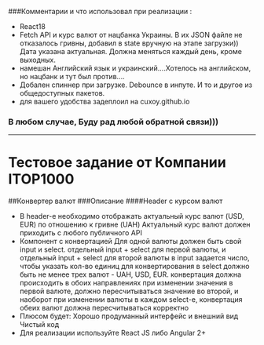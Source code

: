 ###Комментарии и что использовал при реализации :
-	React18
-	Fetch API и курс валют от нацбанка Украины.
		В их JSON файле не отказалось гривны, добавил в state вручную на этапе загрузки))
		Дата указана актуальная. Должна меняться каждый день, кроме выходных.
-	намешан Английский язык и украинский....Хотелось на английском, но нацбанк и тут был против....
-	Добален спиннер при загрузке. Debounce в инпуте. И то и другое из общедоступных пакетов.
-	для вашего удобства задеплоил на cuxoy.github.io 
### В любом случае, Буду рад любой обратной связи)))

--------------------------------------------------------------------------------------------------
# Тестовое задание от Компании ITOP1000

##Конвертер валют
###Описание
 ####Header с курсом валют
-	В header-е необходимо отображать актуальный курс валют (USD, EUR) по отношению к гривне (UAH)
Актуальный курс валют должен приходить с любого публичного API
-	Компонент с конвертацией
Для одной валюты должен быть свой input и select. 
отдельный input + select для первой валюты, и отдельный input + select для второй валюты
в input задается число, чтобы указать кол-во единиц для конвертирования
в select должно быть не менее трех валют - UAH, USD, EUR.
конвертация должна происходить в обоих направлениях 
при изменении значения в первой валюте, должно пересчитываться значение во второй, и наоборот
при изменении валюты в каждом select-е, конвертация обеих валют должна пересчитываться корректно
-	Плюсом будет:
Хорошо продуманный интерфейс и внешний вид
Чистый код
-	Для реализации используйте
React JS либо Angular 2+
